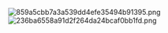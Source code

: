 ![859a5cbb7a3a539dd4efe35494b91395.png](../../../_resources/859a5cbb7a3a539dd4efe35494b91395.png)
![236ba6558a91d2f264da24bcaf0bb1fd.png](../../../_resources/236ba6558a91d2f264da24bcaf0bb1fd.png)